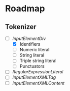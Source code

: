 # Roadmap

## Tokenizer

- [ ] *InputElementDiv*
  - [x] Identifiers
  - [ ] Numeric literal
  - [ ] String literal
  - [ ] Triple string literal
  - [ ] Punctuators
- [ ] *RegularExpressionLiteral*
- [ ] *InputElementXMLTag*
- [ ] *InputElementXMLContent*
